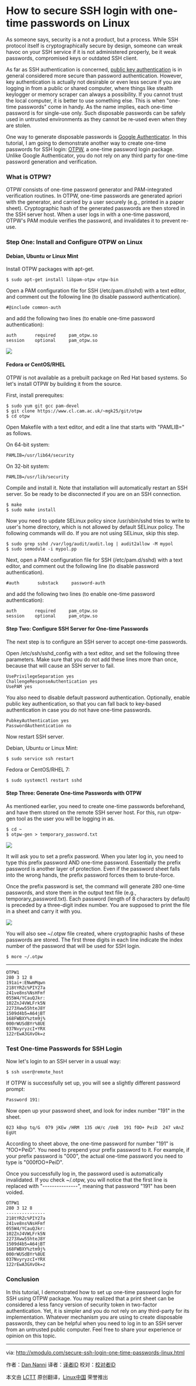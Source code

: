 How to secure SSH login with one-time passwords on Linux
================================================================================
As someone says, security is a not a product, but a process. While SSH protocol itself is cryptographically secure by design, someone can wreak havoc on your SSH service if it is not administered properly, be it weak passwords, compromised keys or outdated SSH client.

As far as SSH authentication is concerned, [public key authentication][1] is in general considered more secure than password authentication. However, key authentication is actually not desirable or even less secure if you are logging in from a public or shared computer, where things like stealth keylogger or memory scraper can always a possibility. If you cannot trust the local computer, it is better to use something else. This is when "one-time passwords" come in handy. As the name implies, each one-time password is for single-use only. Such disposable passwords can be safely used in untrusted environments as they cannot be re-used even when they are stolen.

One way to generate disposable passwords is [Google Authenticator][2]. In this tutorial, I am going to demonstrate another way to create one-time passwords for SSH login: [OTPW][3], a one-time password login package. Unlike Google Authenticator, you do not rely on any third party for one-time password generation and verification.

### What is OTPW? ###

OTPW consists of one-time password generator and PAM-integrated verification routines. In OTPW, one-time passwords are generated apriori with the generator, and carried by a user securely (e.g., printed in a paper sheet). Cryptographic hash of the generated passwords are then stored in the SSH server host. When a user logs in with a one-time password, OTPW's PAM module verifies the password, and invalidates it to prevent re-use.

### Step One: Install and Configure OTPW on Linux ###

#### Debian, Ubuntu or Linux Mint ####

Install OTPW packages with apt-get.

    $ sudo apt-get install libpam-otpw otpw-bin

Open a PAM configuration file for SSH (/etc/pam.d/sshd) with a text editor, and comment out the following line (to disable password authentication).

    #@include common-auth

and add the following two lines (to enable one-time password authentication):

    auth       required     pam_otpw.so
    session    optional     pam_otpw.so

![](https://farm8.staticflickr.com/7599/16775121360_d1f93feefa_b.jpg)

#### Fedora or CentOS/RHEL ####

OTPW is not available as a prebuilt package on Red Hat based systems. So let's install OTPW by building it from the source.

First, install prerequites:

    $ sudo yum git gcc pam-devel
    $ git clone https://www.cl.cam.ac.uk/~mgk25/git/otpw
    $ cd otpw

Open Makefile with a text editor, and edit a line that starts with "PAMLIB=" as follows.

On 64-bit system:

    PAMLIB=/usr/lib64/security

On 32-bit system:

    PAMLIB=/usr/lib/security

Compile and install it. Note that installation will automatically restart an SSH server. So be ready to be disconnected if you are on an SSH connection.

    $ make
    $ sudo make install

Now you need to update SELinux policy since /usr/sbin/sshd tries to write to user's home directory, which is not allowed by default SELinux policy. The following commands will do. If you are not using SELinux, skip this step.

    $ sudo grep sshd /var/log/audit/audit.log | audit2allow -M mypol
    $ sudo semodule -i mypol.pp

Next, open a PAM configuration file for SSH (/etc/pam.d/sshd) with a text editor, and comment out the following line (to disable password authentication).

    #auth       substack     password-auth

and add the following two lines (to enable one-time password authentication):

    auth       required     pam_otpw.so
    session    optional     pam_otpw.so

#### Step Two: Configure SSH Server for One-time Passwords ####

The next step is to configure an SSH server to accept one-time passwords.

Open /etc/ssh/sshd_config with a text editor, and set the following three parameters. Make sure that you do not add these lines more than once, because that will cause an SSH server to fail.

    UsePrivilegeSeparation yes
    ChallengeResponseAuthentication yes
    UsePAM yes

You also need to disable default password authentication. Optionally, enable public key authentication, so that you can fall back to key-based authentication in case you do not have one-time passwords.

    PubkeyAuthentication yes
    PasswordAuthentication no

Now restart SSH server.

Debian, Ubuntu or Linux Mint:

    $ sudo service ssh restart

Fedora or CentOS/RHEL 7:

    $ sudo systemctl restart sshd

#### Step Three: Generate One-time Passwords with OTPW ####

As mentioned earlier, you need to create one-time passwords beforehand, and have them stored on the remote SSH server host. For this, run otpw-gen tool as the user you will be logging in as.

    $ cd ~
    $ otpw-gen > temporary_password.txt

![](https://farm9.staticflickr.com/8751/16961258882_c49cfe03fb_b.jpg)

It will ask you to set a prefix password. When you later log in, you need to type this prefix password AND one-time password. Essentially the prefix password is another layer of protection. Even if the password sheet falls into the wrong hands, the prefix password forces them to brute-force.

Once the prefix password is set, the command will generate 280 one-time passwords, and store them in the output text file (e.g., temporary_password.txt). Each password (length of 8 characters by default) is preceded by a three-digit index number. You are supposed to print the file in a sheet and carry it with you.

![](https://farm8.staticflickr.com/7281/16962594055_c2696d5ae1_b.jpg)

You will also see ~/.otpw file created, where cryptographic hashs of these passwords are stored. The first three digits in each line indicate the index number of the password that will be used for SSH login.

    $ more ~/.otpw

----------

    OTPW1
    280 3 12 8
    191ai+:ENwmMqwn
    218tYRZc%PIY27a
    241ve8ns%NsHFmf
    055W4/YCauQJkr:
    102ZnJ4VWLFrk5N
    2273Xww55hteJ8Y
    1509d4b5=A64jBT
    168FWBXY%ztm9j%
    000rWUSdBYr%8UE
    037NvyryzcI+YRX
    122rEwA3GXvOk=z

### Test One-time Passwords for SSH Login ###

Now let's login to an SSH server in a usual way:

    $ ssh user@remote_host

If OTPW is successfully set up, you will see a slightly different password prompt:

    Password 191:

Now open up your password sheet, and look for index number "191" in the sheet.

    023 kBvp tq/G  079 jKEw /HRM  135 oW/c /UeB  191 fOO+ PeiD  247 vAnZ EgUt

According to sheet above, the one-time password for number "191" is "fOO+PeiD". You need to prepend your prefix password to it. For example, if your prefix password is "000", the actual one-time password you need to type is "000fOO+PeiD".

Once you successfully log in, the password used is automatically invalidated. If you check ~/.otpw, you will notice that the first line is replaced with "---------------", meaning that password "191" has been voided.

    OTPW1
    280 3 12 8
    ---------------
    218tYRZc%PIY27a
    241ve8ns%NsHFmf
    055W4/YCauQJkr:
    102ZnJ4VWLFrk5N
    2273Xww55hteJ8Y
    1509d4b5=A64jBT
    168FWBXY%ztm9j%
    000rWUSdBYr%8UE
    037NvyryzcI+YRX
    122rEwA3GXvOk=z

### Conclusion ###

In this tutorial, I demonstrated how to set up one-time password login for SSH using OTPW package. You may realized that a print sheet can be considered a less fancy version of security token in two-factor authentication. Yet, it is simpler and you do not rely on any third-party for its implementation. Whatever mechanism you are using to create disposable passwords, they can be helpful when you need to log in to an SSH server from an untrusted public computer. Feel free to share your experience or opinion on this topic.

--------------------------------------------------------------------------------

via: http://xmodulo.com/secure-ssh-login-one-time-passwords-linux.html

作者：[Dan Nanni][a]
译者：[译者ID](https://github.com/译者ID)
校对：[校对者ID](https://github.com/校对者ID)

本文由 [LCTT](https://github.com/LCTT/TranslateProject) 原创翻译，[Linux中国](http://linux.cn/) 荣誉推出

[a]:http://xmodulo.com/author/nanni
[1]:http://xmodulo.com/how-to-force-ssh-login-via-public-key-authentication.html
[2]:http://xmodulo.com/two-factor-authentication-ssh-login-linux.html
[3]:http://www.cl.cam.ac.uk/~mgk25/otpw.html